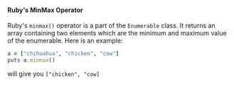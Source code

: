 #### Ruby's MinMax Operator

Ruby's `minmax()` operator is a part of the `Enumerable` class. It returns an array containing two elements which are the minimum and maximum value of the enumerable. Here is an example:

```Ruby
a = ["chihuahua", "chicken", "cow"]
puts a.minmax()
```
will give you `["chicken", "cow]`
